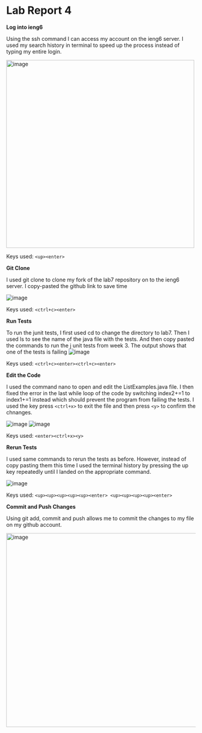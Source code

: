 # Lab Report 4 

__Log into ieng6__

Using the ssh command I can access my account on the ieng6 server. I used my search history in terminal to speed up the process instead of typing my entire login.

<img width="500" alt="image" src="https://user-images.githubusercontent.com/122564032/221723560-cb1661eb-4759-41db-bc13-e79c40a56330.png">

Keys used: ```<up><enter>```



__Git Clone__

I used git clone to clone my fork of the lab7 repository on to the ieng6 server. I copy-pasted the github link to save time

![image](https://user-images.githubusercontent.com/122564032/221724296-d7351fd5-d695-4ff6-8d05-02a76e18d47c.png)


Keys used: ```<ctrl+c><enter>```




__Run Tests__ 

To run the junit tests, I first used cd to change the directory to lab7. Then I used ls to see the name of the java file with the tests. And then copy pasted the commands to run the j unit tests from week 3. The output shows that one of the tests is failing
![image](https://user-images.githubusercontent.com/122564032/221724982-3ed551b2-f4e1-427d-987f-f26882cbfa35.png)

Keys used: ```<ctrl+c><enter><ctrl+c><enter>```


__Edit the Code__

I used the command nano to open and edit the ListExamples.java file. I then fixed the error in the last while loop of the code by switching index2+=1  to index1+=1 instead which should prevent the program from failing the tests. I used the key press ```<ctrl+x>``` to exit the file and then press ```<y>``` to confirm the chnanges. 

![image](https://user-images.githubusercontent.com/122564032/221725613-3a51f567-cd2b-4ead-a2ae-692b1bfe9e90.png)
![image](https://user-images.githubusercontent.com/122564032/221726102-7b7f77ce-ca2a-4664-9bf4-7d273d9bfeca.png)

Keys used: ```<enter><ctrl+x><y>```


__Rerun Tests__

I used same commands to rerun the tests as before. However, instead of copy pasting them this time I used the terminal history by pressing the up key repeatedly until I landed on the appropriate command.

![image](https://user-images.githubusercontent.com/122564032/221726627-db77e17c-2bec-4df9-8275-f60c99b2668b.png)

Keys used: ```<up><up><up><up><up><enter>
              <up><up><up><up><enter>```

__Commit and Push Changes__

Using git add, commit and push allows me to commit the changes to my file on my github account.

<img width="516" alt="image" src="https://user-images.githubusercontent.com/122564032/221723156-baf432f4-7b9a-4b62-aa75-693579e1e549.png">

